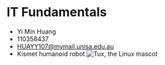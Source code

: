 # IT Fundamentals
- Yi Min Huang
- 110358437
- HUAYY107@mymail.unisa.edu.au
- Kismet humanoid robot
![Tux, the Linux mascot](https://upload.wikimedia.org/wikipedia/commons/0/03/Kismet-IMG_6007-black.jpg)
